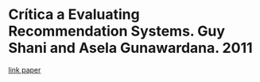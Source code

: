 # Crítica a Evaluating Recommendation Systems. Guy Shani and Asela Gunawardana. 2011

[link paper](https://citeseerx.ist.psu.edu/viewdoc/download?doi=10.1.1.712.4138&rep=rep1&type=pdf)
